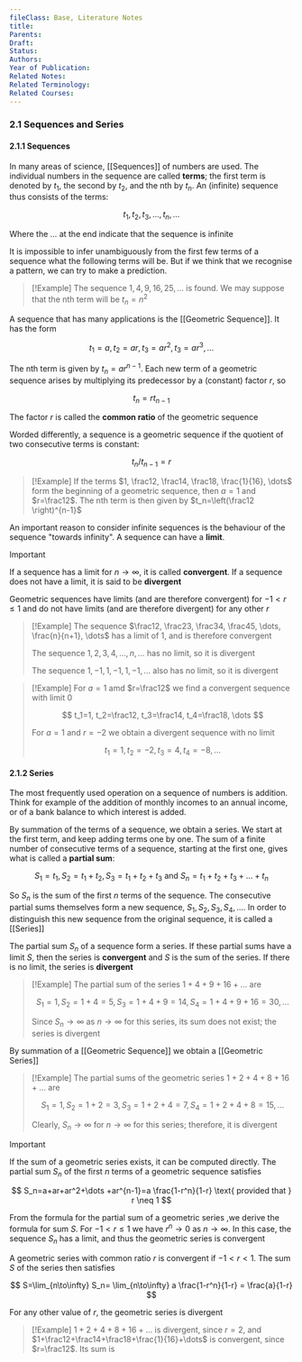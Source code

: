 ```yaml
---
fileClass: Base, Literature Notes
title: 
Parents: 
Draft: 
Status: 
Authors: 
Year of Publication: 
Related Notes: 
Related Terminology: 
Related Courses: 
---
```

### 2.1 Sequences and Series
#### 2.1.1 Sequences
In many areas of science, [[Sequences]] of numbers are used. The individual numbers in the sequence are called **terms**; the first term is denoted by $t_1$, the second by $t_2$, and the nth by $t_n$. An (infinite) sequence thus consists of the terms: 

$$
t_1, t_2, t_3, \dots, t_n, \dots
$$

Where the $\dots$ at the end indicate that the sequence is infinite

It is impossible to infer unambiguously from the first few terms of a sequence what the following terms will be. But if we think that we recognise a pattern, we can try to make a prediction. 

>[!Example]
>The sequence $1, 4, 9, 16, 25, \dots$ is found. We may suppose that the nth term will be $t_n=n^2$

A sequence that has many applications is the [[Geometric Sequence]]. It has the form 

$$
t_1=a, t_2=ar, t_3=ar^2, t_3=ar^3, \dots
$$

The nth term is given by $t_n=ar^{n-1}$. Each new term of a geometric sequence arises by multiplying its predecessor by a (constant) factor $r$, so 

$$
t_n=rt_{n-1}
$$

The factor $r$ is called the **common ratio** of the geometric sequence

Worded differently, a sequence is a geometric sequence if the quotient of two consecutive terms is constant:

$$
t_n / t_{n-1}=r
$$

>[!Example]
>If the terms $1, \frac12, \frac14, \frac18, \frac{1}{16}, \dots$ form the beginning of a geometric sequence, then $a=1$ and $r=\frac12$. The nth term is then given by $t_n=\left(\frac12 \right)^{n-1}$

An important reason to consider infinite sequences is the behaviour of the sequence "towards infinity". A sequence can have a **limit**. 

>[!Important]
>If a sequence has a limit for $n \to \infty$, it is called **convergent**. If a sequence does not have a limit, it is said to be **divergent**
>
>Geometric sequences have limits (and are therefore convergent) for $-1 \lt r \le 1$ and do not have limits (and are therefore divergent) for any other $r$

>[!Example]
>The sequence $\frac12, \frac23, \frac34, \frac45, \dots, \frac{n}{n+1}, \dots$ has a limit of $1$, and is therefore convergent
>
>The sequence $1, 2, 3, 4, \dots, n, \dots$ has no limit, so it is divergent
>
>The sequence $1, -1, 1, -1, 1, -1, \dots$ also has no limit, so it is divergent

>[!Example]
>For $a=1$ amd $r=\frac12$ we find a convergent sequence with limit $0$
>
>$$
>t_1=1, t_2=\frac12, t_3=\frac14, t_4=\frac18, \dots
>$$
>
>For $a=1$ and $r=-2$ we obtain a divergent sequence with no limit
>
>$$
>t_1=1, t_2=-2, t_3=4, t_4=-8, \dots
>$$

#### 2.1.2 Series
The most frequently used operation on a sequence of numbers is addition. Think for example of the addition of monthly incomes to an annual income, or of a bank balance to which interest is added.

By summation of the terms of a sequence, we obtain a series. We start at the first term, and keep adding terms one by one. The sum of a finite number of consecutive terms of a sequence, starting at the first one, gives what is called a **partial sum**:

$$
S_1=t_1, S_2=t_1+t_2, S_3=t_1+t_2+t_3 \text{ and } S_n=t_1+t_2+t_3+\dots+t_n
$$

So $S_n$ is the sum of the first $n$ terms of the sequence. The consecutive partial sums themselves form a new sequence, $S_1, S_2, S_3, S_4, \dots$. In order to distinguish this new sequence from the original sequence, it is called a [[Series]]

The partial sum $S_n$ of a sequence form a series. If these partial sums have a limit $S$, then the series is **convergent** and $S$ is the sum of the series. If there is no limit, the series is **divergent**

>[!Example]
>The partial sum of the series $1+4+9+16+\dots$ are 
>
>$$
>S_1=1, S_2=1+4=5, S_3=1+4+9=14, S_4=1+4+9+16=30, \dots
>$$
>
>Since $S_n \to \infty$ as $n \to \infty$ for this series, its sum does not exist; the series is divergent

By summation of a [[Geometric Sequence]] we obtain a [[Geometric Series]]

>[!Example]
>The partial sums of the geometric series $1+2+4+8+16+\dots$ are 
>
>$$
>S_1=1, S_2=1+2=3, S_3=1+2+4=7, S_4=1+2+4+8=15, \dots
>$$
>
>Clearly, $S_n \to \infty$ for $n \to \infty$ for this series; therefore, it is divergent

>[!Important]
>If the sum of a geometric series exists, it can be computed directly. The partial sum $S_n$ of the first $n$ terms of a geometric sequence satisfies
>
>$$
>S_n=a+ar+ar^2+\dots +ar^{n-1}=a \frac{1-r^n}{1-r} \text{ provided that } r \neq 1
>$$

From the formula for the partial sum of a geometric series ,we derive the formula for sum $S$. For $-1 \lt r \le 1$ we have $r^n \to 0$ as $n \to \infty$. In this case, the sequence $S_n$ has a limit, and thus the geometric series is convergent

A geometric series with common ratio $r$ is convergent if $-1 \lt r \lt 1$. The sum $S$ of the series then satisfies 

$$
S=\lim_{n\to\infty} S_n= \lim_{n\to\infty} a \frac{1-r^n}{1-r} = \frac{a}{1-r}
$$

For any other value of $r$, the geometric series is divergent

>[!Example]
>$1+2+4+8+16+\dots$ is divergent, since $r=2$, and
>$1+\frac12+\frac14+\frac18+\frac{1}{16}+\dots$ is convergent, since $r=\frac12$. Its sum is

